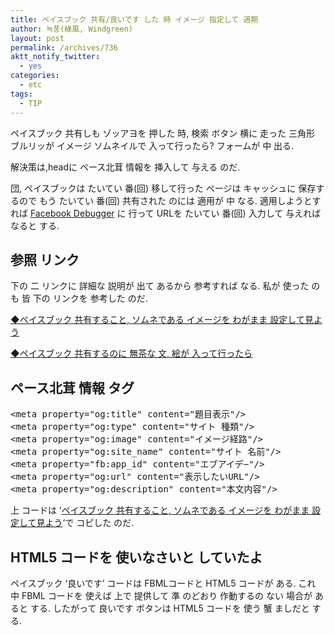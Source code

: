 ```yaml
---
title: ペイスブック 共有/良いです した 時 イメージ 指定して 週期
author: 녹풍(綠風, Windgreen)
layout: post
permalink: /archives/736
aktt_notify_twitter:
  - yes
categories:
  - etc
tags:
  - TIP
---
```

ペイスブック 共有しも ゾッアヨを 押した 時, 検索 ボタン 横に 走った 三角形 ブルリッが イメージ ソムネイルで 入って行ったら? フォームが 中 出る.

解決策は,headに ペース北茸 情報を 挿入して 与える のだ.

団, ペイスブックは たいてい 番(回) 移して行った ページは キャッシュに 保存するので もう たいてい 番(回) 共有された のには 適用が 中 なる. 適用しようとすれば <a target="_top" href="http://developers.facebook.com/tools/lint">Facebook Debugger</a> に 行って URLを たいてい 番(回) 入力して 与えれば なると する.

## 参照 リンク

下の 二 リンクに 詳細な 説明が 出て あるから 参考すれば なる. 私が 使った のも 皆 下の リンクを 参考した のだ.

<a target="_top" href="http://thekida.tistory.com/26">◆ペイスブック 共有すること, ソムネである イメージを わがまま 設定して見よう</a>

<a title="ペイスブック 共有するのに 無茶な 文, 絵が 入って行ったら" target="_top" href="http://pat.im/812" rel="bookmark">◆ペイスブック 共有するのに 無茶な 文, 絵が 入って行ったら</a>

## ペース北茸 情報 タグ

<div>
  <pre class="brush: html; gutter: true; first-line: 1">&lt;meta property="og:title" content="題目表示"/&gt;
&lt;meta property="og:type" content="サイト 種類"/&gt;
&lt;meta property="og:image" content="イメージ経路"/&gt;
&lt;meta property="og:site_name" content="サイト 名前"/&gt;
&lt;meta property="fb:app_id" content="エブアイデ−"/&gt;
&lt;meta property="og:url" content="表示したいURL"/&gt;
&lt;meta property="og:description" content="本文内容"/&gt;</pre>
  
  <p class="brush: html; gutter: true; first-line: 1">
    上 コードは &#8216;<a target="_top" href="http://thekida.tistory.com/26">ペイスブック 共有すること, ソムネである イメージを わがまま 設定して見よう</a>&#8216;で コピした のだ.
  </p>
  
  <h2 class="brush: html; gutter: true; first-line: 1">
    HTML5 コードを 使いなさいと していたよ
  </h2>
  
  <p class="brush: html; gutter: true; first-line: 1">
    ペイスブック &#8216;良いです&#8217; コードは FBMLコードと HTML5 コードが ある. これ 中 FBML コードを 使えば 上で 提供して 準 のどおり 作動するの ない 場合が あると する. したがって 良いです ボタンは HTML5 コードを 使う 蟹 ましだと する.
  </p>
</div>